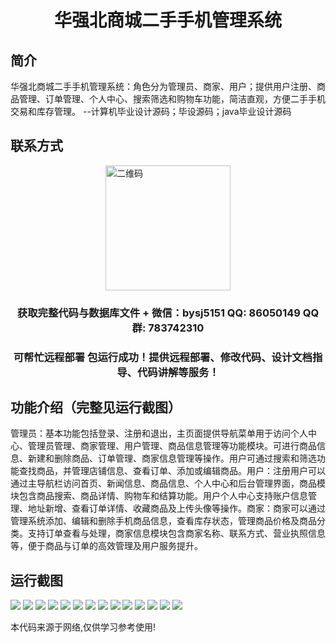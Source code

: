 <p><h1 align="center">华强北商城二手手机管理系统</h1></p>

## 简介
华强北商城二手手机管理系统：角色分为管理员、商家、用户；提供用户注册、商品管理、订单管理、个人中心、搜索筛选和购物车功能，简洁直观，方便二手手机交易和库存管理。    --计算机毕业设计源码；毕设源码；java毕业设计源码


## 联系方式
<img src="https://bs-1329754181.cos.ap-shanghai.myqcloud.com/wx.jpg" alt="二维码" style="display: block; margin: 0 auto;" width="200px">
<p><h3 align="center">获取完整代码与数据库文件 + 微信：bysj5151 QQ: 86050149 QQ群: 783742310</h3></p>
<p><h3 align="center">可帮忙远程部署 包运行成功！提供远程部署、修改代码、设计文档指导、代码讲解等服务！</h3></p>

## 功能介绍（完整见运行截图）
管理员：基本功能包括登录、注册和退出，主页面提供导航菜单用于访问个人中心、管理员管理、商家管理、用户管理、商品信息管理等功能模块。可进行商品信息、新建和删除商品、订单管理、商家信息管理等操作。用户可通过搜索和筛选功能查找商品，并管理店铺信息、查看订单、添加或编辑商品。用户：注册用户可以通过主导航栏访问首页、新闻信息、商品信息、个人中心和后台管理界面，商品模块包含商品搜索、商品详情、购物车和结算功能。用户个人中心支持账户信息管理、地址新增、查看订单详情、收藏商品及上传头像等操作。商家：商家可以通过管理系统添加、编辑和删除手机商品信息，查看库存状态，管理商品价格及商品分类。支持订单查看与处理，商家信息模块包含商家名称、联系方式、营业执照信息等，便于商品与订单的高效管理及用户服务提升。


## 运行截图
![](https://bs-1329754181.cos.ap-shanghai.myqcloud.com/spring/HuaQiangBeiMallSecondHandPhoneManagementSystem/img/001.jpg)
![](https://bs-1329754181.cos.ap-shanghai.myqcloud.com/spring/HuaQiangBeiMallSecondHandPhoneManagementSystem/img/002.jpg)
![](https://bs-1329754181.cos.ap-shanghai.myqcloud.com/spring/HuaQiangBeiMallSecondHandPhoneManagementSystem/img/003.jpg)
![](https://bs-1329754181.cos.ap-shanghai.myqcloud.com/spring/HuaQiangBeiMallSecondHandPhoneManagementSystem/img/004.jpg)
![](https://bs-1329754181.cos.ap-shanghai.myqcloud.com/spring/HuaQiangBeiMallSecondHandPhoneManagementSystem/img/005.jpg)
![](https://bs-1329754181.cos.ap-shanghai.myqcloud.com/spring/HuaQiangBeiMallSecondHandPhoneManagementSystem/img/006.jpg)
![](https://bs-1329754181.cos.ap-shanghai.myqcloud.com/spring/HuaQiangBeiMallSecondHandPhoneManagementSystem/img/007.jpg)
![](https://bs-1329754181.cos.ap-shanghai.myqcloud.com/spring/HuaQiangBeiMallSecondHandPhoneManagementSystem/img/008.jpg)
![](https://bs-1329754181.cos.ap-shanghai.myqcloud.com/spring/HuaQiangBeiMallSecondHandPhoneManagementSystem/img/009.jpg)
![](https://bs-1329754181.cos.ap-shanghai.myqcloud.com/spring/HuaQiangBeiMallSecondHandPhoneManagementSystem/img/010.jpg)
![](https://bs-1329754181.cos.ap-shanghai.myqcloud.com/spring/HuaQiangBeiMallSecondHandPhoneManagementSystem/img/011.jpg)
![](https://bs-1329754181.cos.ap-shanghai.myqcloud.com/spring/HuaQiangBeiMallSecondHandPhoneManagementSystem/img/012.jpg)
![](https://bs-1329754181.cos.ap-shanghai.myqcloud.com/spring/HuaQiangBeiMallSecondHandPhoneManagementSystem/img/013.jpg)
![](https://bs-1329754181.cos.ap-shanghai.myqcloud.com/spring/HuaQiangBeiMallSecondHandPhoneManagementSystem/img/014.jpg)

<p>本代码来源于网络,仅供学习参考使用!</p>

